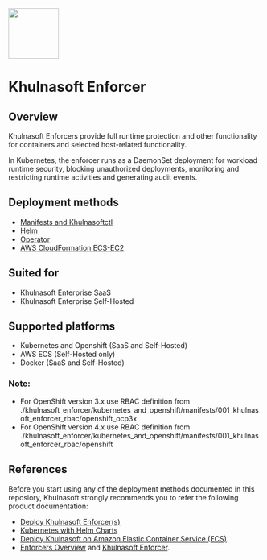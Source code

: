 <img src="https://avatars3.githubusercontent.com/u/139280766?s=200&v=4" height="100" width="100" />

# Khulnasoft Enforcer 

## Overview

Khulnasoft Enforcers provide full runtime protection and other functionality for containers and selected host-related functionality.

In Kubernetes, the enforcer runs as a DaemonSet deployment for workload runtime security, blocking unauthorized deployments, monitoring and restricting runtime activities and generating audit events.

## Deployment methods
* [Manifests and Khulnasoftctl](./kubernetes_and_openshift/manifests)
* [Helm](./kubernetes_and_openshift/helm)
* [Operator](./kubernetes_and_openshift/operator)
* [AWS CloudFormation ECS-EC2](./ecs/cloudformation/khulnasoft-ecs-c2)

## Suited for
* Khulnasoft Enterprise SaaS
* Khulnasoft Enterprise Self-Hosted

## Supported platforms
* Kubernetes and Openshift (SaaS and Self-Hosted)
* AWS ECS (Self-Hosted only)
* Docker (SaaS and Self-Hosted)

### Note:
* For OpenShift version 3.x use RBAC definition from ./khulnasoft_enforcer/kubernetes_and_openshift/manifests/001_khulnasoft_enforcer_rbac/openshift_ocp3x
* For OpenShift version 4.x use RBAC definition from ./khulnasoft_enforcer/kubernetes_and_openshift/manifests/001_khulnasoft_enforcer_rbac/openshift


## References
Before you start using any of the deployment methods documented in this reposiory, Khulnasoft strongly recommends you to refer the following product documentation:
* [Deploy Khulnasoft Enforcer(s)](https://docs.khulnasoft.com/docs/deploy-k8s-khulnasoft-enforcers)
* [Kubernetes with Helm Charts](https://docs.khulnasoft.com/docs/kubernetes-with-helm#section-step-4-deploy-the-khulnasoft-enforcer)
* [Deploy Khulnasoft on Amazon Elastic Container Service (ECS)](https://docs.khulnasoft.com/docs/amazon-elastic-container-service-ecs#section-step-2-deploy-khulnasoft-enforcers).
* [Enforcers Overview](https://docs.khulnasoft.com/docs/enforcers-overview#section-khulnasoft-enforcers) and [Khulnasoft Enforcer](https://docs.khulnasoft.com/docs/khulnasoft-enforcer).